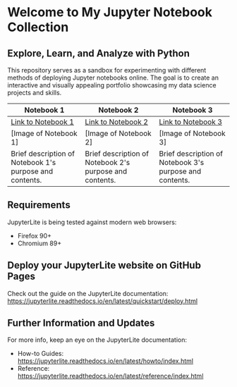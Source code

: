 # Welcome to My Jupyter Notebook Collection 
## Explore, Learn, and Analyze with Python

This repository serves as a sandbox for experimenting with different methods of deploying Jupyter notebooks online. The goal is to create an interactive and visually appealing portfolio showcasing my data science projects and skills.

| Notebook 1                  | Notebook 2                  | Notebook 3                  |
|-----------------------------|-----------------------------|-----------------------------|
| [Link to Notebook 1](https://portfolio.data-decision.io/notebooks/index.html?path=python.ipynb) | [Link to Notebook 2](https://jupyterlite.github.io/demo) | [Link to Notebook 3](https://jupyterlite.github.io/demo) |
| [Image of Notebook 1]      | [Image of Notebook 2]      | [Image of Notebook 3]      |
| Brief description of Notebook 1's purpose and contents.  | Brief description of Notebook 2's purpose and contents.  | Brief description of Notebook 3's purpose and contents.  |

## Requirements

JupyterLite is being tested against modern web browsers:

- Firefox 90+
- Chromium 89+

## Deploy your JupyterLite website on GitHub Pages

Check out the guide on the JupyterLite documentation: https://jupyterlite.readthedocs.io/en/latest/quickstart/deploy.html

## Further Information and Updates

For more info, keep an eye on the JupyterLite documentation:

- How-to Guides: https://jupyterlite.readthedocs.io/en/latest/howto/index.html
- Reference: https://jupyterlite.readthedocs.io/en/latest/reference/index.html
